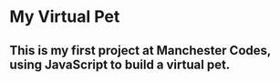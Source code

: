 # My Virtual Pet

## This is my first project at Manchester Codes, using JavaScript to build a virtual pet.
